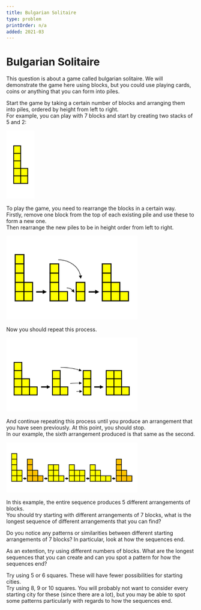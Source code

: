 ```yaml
---
title: Bulgarian Solitaire
type: problem
printOrder: n/a
added: 2021-03
---
```


# Bulgarian Solitaire

This question is about a game called bulgarian solitaire. We will demonstrate the game here using blocks, but you could use playing cards, coins or anything that you can form into piles.

Start the game by taking a certain number of blocks and arranging them into piles, ordered by height from left to right.  
For example, you can play with 7 blocks and start by creating two stacks of 5 and 2:

<img src="../../images/bulgarian-solitaire-01.png" width=75>

To play the game, you need to rearrange the blocks in a certain way.  
Firstly, remove one block from the top of each existing pile and use these to form a new one.  
Then rearrange the new piles to be in height order from left to right.

<img src="../../images/bulgarian-solitaire-02.png" width=350>

Now you should repeat this process.

<img src="../../images/bulgarian-solitaire-03.png" width=350>

And continue repeating this process until you produce an arrangement that you have seen previously. At this point, you should stop.  
In our example, the sixth arrangement produced is that same as the second.

<img src="../../images/bulgarian-solitaire-04.png" width=350>

In this example, the entire sequence produces 5 different arrangements of blocks.  
You should try starting with different arrangements of 7 blocks, what is the longest sequence of different arrangements that you can find?

Do you notice any patterns or similarities between different starting arrangements of 7 blocks? In particular, look at how the sequences end.

As an extention, try using different numbers of blocks. What are the longest sequences that you can create and can you spot a pattern for how the sequences end?

Try using 5 or 6 squares. These will have fewer possibilities for starting cities.  
Try using 8, 9 or 10 squares. You will probably not want to consider every starting city for these (since there are a lot), but you may be able to spot some patterns particularly with regards to how the sequences end.

